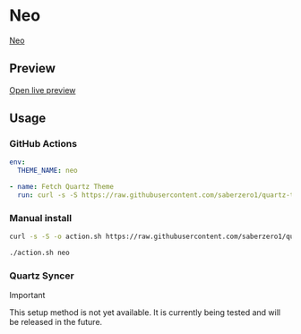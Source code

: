 # Neo

[Neo](https://github.com/x0aa7i)

## Preview

[Open live preview](https://quartz-themes.github.io/neo/)

## Usage

### GitHub Actions

```yaml
env:
  THEME_NAME: neo
```

```yaml
- name: Fetch Quartz Theme
  run: curl -s -S https://raw.githubusercontent.com/saberzero1/quartz-themes/master/action.sh | bash -s -- $THEME_NAME
```

### Manual install

```bash
curl -s -S -o action.sh https://raw.githubusercontent.com/saberzero1/quartz-themes/master/action.sh

./action.sh neo
```

### Quartz Syncer

> [!IMPORTANT]
> This setup method is not yet available. It is currently being tested and will be released in the future.
